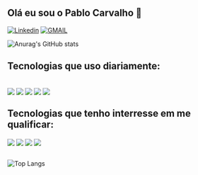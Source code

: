 
## Olá eu sou o Pablo Carvalho 🦇

[![Linkedin](https://img.shields.io/badge/LinkedIn-0077B5?style=for-the-badge&logo=linkedin&logoColor=white)](https://www.linkedin.com/in/pablo-carvalho-140255260/)
[![GMAIL](https://img.shields.io/badge/Gmail-D14836?style=for-the-badge&logo=gmail&logoColor=white)](mailto:devpablocarvalho@gmail.com)

![Anurag's GitHub stats](https://github-readme-stats.vercel.app/api?username=PabloCsDev&show_icons=true&theme=tokyonight&hide_rank=true)




## Tecnologias que uso diariamente:
<div style="dispaly: inline_block"><br/>
    <img align="center" all="JavaScript" src="https://img.shields.io/badge/JavaScript-F7DF1E?style=for-the-badge&logo=javascript&logoColor=black"/>
    <img align="center" all="HTML5" src="https://img.shields.io/badge/HTML5-E34F26?style=for-the-badge&logo=html5&logoColor=white"/>
    <img align="center" all="CSS3" src="https://img.shields.io/badge/CSS3-1572B6?style=for-the-badge&logo=css3&logoColor=white"/>
      <img align="center" all="LINUX" src="https://img.shields.io/badge/Linux-FCC624?style=for-the-badge&logo=linux&logoColor=black"/>
      <img align="center" all="GIT" src="https://img.shields.io/badge/GIT-E44C30?style=for-the-badge&logo=git&logoColor=white"/>

## Tecnologias que tenho interresse em me qualificar:
<img align="center" all="ANGULAR" src="https://img.shields.io/badge/Angular-DD0031?style=for-the-badge&logo=angular&logoColor=white"/>
<img align="center" all="REACT" src="https://img.shields.io/badge/React-20232A?style=for-the-badge&logo=react&logoColor=61DAFB"/>
<img align="center" all="JAVA" src="https://img.shields.io/badge/Java-ED8B00?style=for-the-badge&logo=openjdk&logoColor=white"/>
<img align="center" all="KOTLIN" src="https://img.shields.io/badge/Kotlin-0095D5?&style=for-the-badge&logo=kotlin&logoColor=white"/>
</div><br/>

![Top Langs](https://github-readme-stats.vercel.app/api/top-langs/?username=PabloCsDev&theme=blue-green)

